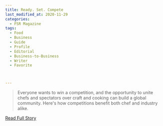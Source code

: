 ```yaml
---
title: Ready. Set. Compete
last_modified_at: 2020-11-29
categories:
  - FSR Magazine
tags:
  - Food
  - Business
  - Guide
  - Profile
  - Editorial 
  - Business-to-Business
  - Writer
  - Favorite



---
```


> Everyone wants to win a competition, and the opportunity to unite chefs and spectators over craft and cooking can build a global community. Here's how competitions benefit both chef and industry alike. 

<a href="http://www.omagdigital.com/publication/?i=483736&ver=html5&p=40" target="_blank">Read Full Story</a>
